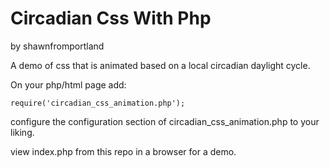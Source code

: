 # Circadian Css With Php
by shawnfromportland

A demo of css that is animated based on a local circadian daylight cycle. 

On your php/html page add:
```
require('circadian_css_animation.php');
```

configure the configuration section of circadian_css_animation.php to your liking.

view index.php from this repo in a browser for a demo. 
